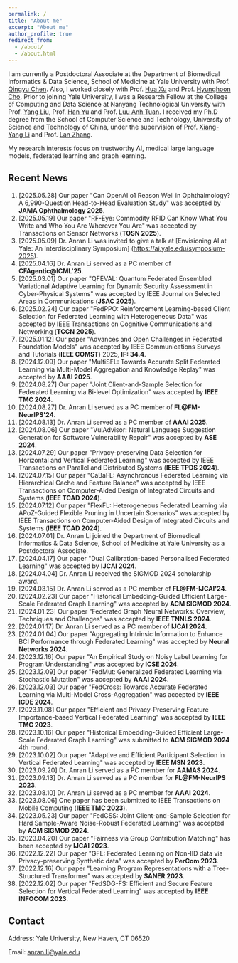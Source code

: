 ```yaml
---
permalink: /
title: "About me"
excerpt: "About me"
author_profile: true
redirect_from: 
  - /about/
  - /about.html
---
```

I am currently a Postdoctoral Associate at the Department of Biomedical Informatics & Data Science, School of Medicine at Yale University with Prof. [Qingyu Chen](https://sites.google.com/view/qingyuchen/home). Also, I worked closely with Prof. [Hua Xu](https://medicine.yale.edu/profile/hua-xu/) and Prof. [Hyunghoon Cho](https://hhcho.com/). Prior to joining Yale University, I was a Research Fellow at the College of Computing and Data Science at Nanyang Technological University with Prof. [Yang Liu](https://personal.ntu.edu.sg/yangliu/), Prof. [Han Yu](https://personal.ntu.edu.sg/han.yu/) and Prof. [Luu Anh Tuan](https://tuanluu.github.io/). I received my Ph.D degree from the School of Computer Science and Technology, University of Science and Technology of China, under the supervision of Prof. [Xiang-Yang Li](http://staff.ustc.edu.cn/~xiangyangli/index.html) and Prof. [Lan Zhang](http://cs.ustc.edu.cn/2020/0706/c23235a460088/page.htm). 

My research interests focus on trustworthy AI, medical large language models, federated learning and graph learning. 


Recent News
------
1. [2025.05.28] Our paper "Can OpenAI o1 Reason Well in Ophthalmology? A 6,990-Question Head-to-Head Evaluation Study" was accepted by **JAMA Ophthalmology 2025**. 
2. [2025.05.19] Our paper "RF-Eye: Commodity RFID Can Know What You Write and Who You Are Wherever You Are" was accepted by Transactions on Sensor Networks (**TOSN 2025**).
3. [2025.05.09] Dr. Anran Li was invited to give a talk at [Envisioning AI at Yale: An Interdisciplinary Symposium] (https://ai.yale.edu/symposium-2025). 
4. [2025.04.16] Dr. Anran Li served as a PC member of **CFAgentic@ICML'25**. 
5. [2025.03.01] Our paper "QFEVAL: Quantum Federated Ensembled Variational Adaptive Learning for Dynamic Security Assessment in Cyber-Physical Systems" was accepted by IEEE Journal on Selected Areas in Communications (**JSAC 2025**). 
6. [2025.02.24] Our paper "FedPPO: Reinforcement Learning-based Client Selection for Federated Learning with Heterogeneous Data" was accepted by IEEE Transactions on Cognitive Communications and Networking (**TCCN 2025**). 
7. [2025.01.12] Our paper "Advances and Open Challenges in Federated Foundation Models" was accepted by IEEE Communications Surveys and Tutorials (**IEEE COMST**) 2025, **IF: 34.4**. 
8. [2024.12.09] Our paper "MultiSFL: Towards Accurate Split Federated Learning via Multi-Model Aggregation and Knowledge Replay" was accepted by **AAAI 2025**. 
9. [2024.08.27] Our paper "Joint Client-and-Sample Selection for Federated Learning via Bi-level Optimization" was accepted by **IEEE TMC 2024**.
10. [2024.08.27] Dr. Anran Li served as a PC member of **FL@FM-NeurIPS'24**. 
11. [2024.08.13] Dr. Anran Li served as a PC member of **AAAI 2025**.
12. [2024.08.06] Our paper "VulAdvisor: Natural Language Suggestion Generation for Software Vulnerability Repair" was accepted by **ASE 2024**. 
13. [2024.07.29] Our paper "Privacy-preserving Data Selection for Horizontal and Vertical Federated Learning" was accepted by IEEE Transactions on Parallel and Distributed Systems (**IEEE TPDS 2024**). 
14. [2024.07.15] Our paper "CaBaFL: Asynchronous Federated Learning via Hierarchical Cache and Feature Balance" was accepted by IEEE Transactions on Computer-Aided Design of Integrated Circuits and Systems (**IEEE TCAD 2024**). 
15. [2024.07.12] Our paper "FlexFL: Heterogeneous Federated Learning via APoZ-Guided Flexible Pruning in Uncertain Scenarios" was accepted by IEEE Transactions on Computer-Aided Design of Integrated Circuits and Systems (**IEEE TCAD 2024**). 
16. [2024.07.01] Dr. Anran Li joined the Department of Biomedical Informatics & Data Science, School of Medicine at Yale University as a Postdoctoral Associate. 
17. [2024.04.17] Our paper "Dual Calibration-based Personalised Federated Learning" was accepted by **IJCAI 2024**. 
18. [2024.04.04] Dr. Anran Li received the SIGMOD 2024 scholarship award. 
19. [2024.03.15] Dr. Anran Li served as a PC member of **FL@FM-IJCAI'24**. 
20. [2024.02.23] Our paper "Historical Embedding-Guided Efficient Large-Scale Federated Graph Learning" was accepted by **ACM SIGMOD 2024**. 
21. [2024.01.23] Our paper "Federated Graph Neural Networks: Overview, Techniques and Challenges" was accepted by **IEEE TNNLS 2024**.
22. [2024.01.17] Dr. Anran Li served as a PC member of **IJCAI 2024**.
23. [2024.01.04] Our paper "Aggregating Intrinsic Information to Enhance BCI Performance through Federated Learning" was accepted by **Neural Networks 2024**. 
24. [2023.12.16] Our paper "An Empirical Study on Noisy Label Learning for Program Understanding" was accepted by **ICSE 2024**.
25. [2023.12.09] Our paper "FedMut: Generalized Federated Learning via Stochastic Mutation" was accepted by **AAAI 2024**. 
26. [2023.12.03] Our paper "FedCross: Towards Accurate Federated Learning via Multi-Model Cross-Aggregation" was accepted by **IEEE ICDE 2024**.
27. [2023.11.08] Our paper "Efficient and Privacy-Preserving Feature Importance-based Vertical Federated Learning" was accepted by **IEEE TMC 2023**. 
28. [2023.10.16] Our paper "Historical Embedding-Guided Efficient Large-Scale Federated Graph Learning" was submitted to **ACM SIGMOD 2024** 4th round.
29. [2023.10.02] Our paper "Adaptive and Efficient Participant Selection in Vertical Federated Learning" was accepted by **IEEE MSN 2023**.
30. [2023.09.20] Dr. Anran Li served as a PC member for **AAMAS 2024**.
31. [2023.09.13] Dr. Anran Li served as a PC member for **FL@FM-NeurIPS 2023**. 
32. [2023.08.10] Dr. Anran Li served as a PC member for **AAAI 2024**.
33. [2023.08.06] One paper has been submitted to IEEE Transactions on Mobile Computing (**IEEE TMC 2023**).
34. [2023.05.23] Our paper "FedCSS: Joint Client-and-Sample Selection for Hard Sample-Aware Noise-Robust Federated Learning" was accepted by **ACM SIGMOD 2024**. 
35. [2023.04.20] Our paper "Fairness via Group Contribution Matching" has been accepted by **IJCAI 2023**.
36. [2022.12.22] Our paper "GFL: Federated Learning on Non-IID data via Privacy-preserving Synthetic data" was accepted by **PerCom 2023**.
37. [2022.12.16] Our paper "Learning Program Representations with a Tree-Structured Transformer" was accepted by **SANER 2023**.
38. [2022.12.02] Our paper "FedSDG-FS: Efficient and Secure Feature Selection for Vertical Federated Learning" was accepted by **IEEE INFOCOM 2023**. 


## Contact

Address: Yale University, New Haven, CT 06520

Email: anran.li@yale.edu 




